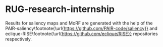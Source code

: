 # RUG-research-internship

Results for saliency maps and MoRF are generated with the help of the  PAIR-saliency\footnote{\url{https://github.com/PAIR-code/saliency}} and eclique-RISE\footnote{\url{https://github.com/eclique/RISE}} repositories respectively.
